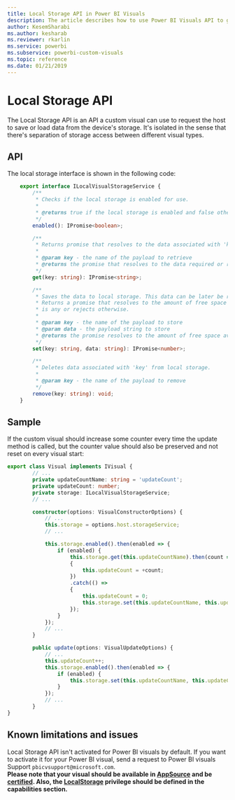 ```yaml
---
title: Local Storage API in Power BI Visuals
description: The article describes how to use Power BI Visuals API to get access to browser local storage
author: KesemSharabi
ms.author: kesharab
ms.reviewer: rkarlin
ms.service: powerbi
ms.subservice: powerbi-custom-visuals
ms.topic: reference
ms.date: 01/21/2019
---
```


# Local Storage API

The Local Storage API is an API a custom visual can use to request the host to save or load data from the device's storage. It's isolated in the sense that there's separation of storage access between different visual types.

## API

The local storage interface is shown in the following code:

```typescript
    export interface ILocalVisualStorageService {
        /**
         * Checks if the local storage is enabled for use.
         * 
         * @returns true if the local storage is enabled and false otherwise
         */
        enabled(): IPromise<boolean>;

        /**
         * Returns promise that resolves to the data associated with 'key' if it was found or rejects otherwise.
         * 
         * @param key - the name of the payload to retrieve
         * @returns the promise that resolves to the data required or rejects if it wasn't found
         */
        get(key: string): IPromise<string>;

        /**
         * Saves the data to local storage. This data can be later be retrieved using the 'key'.
         * Returns a promise that resolves to the amount of free space available to caller after the save if there 
         * is any or rejects otherwise. 
         * 
         * @param key - the name of the payload to store
         * @param data - the payload string to store
         * @returns the promise resolves to the amount of free space available or rejects if there is no free space to store the data
         */
        set(key: string, data: string): IPromise<number>;

        /**
         * Deletes data associated with 'key' from local storage.
         * 
         * @param key - the name of the payload to remove
         */
        remove(key: string): void;
    }
```

## Sample

If the custom visual should increase some counter every time the update method is called, but the counter value should also be preserved and not reset on every visual start:

```typescript
export class Visual implements IVisual {
        // ...
        private updateCountName: string = 'updateCount';
        private updateCount: number;
        private storage: ILocalVisualStorageService;
        // ...

        constructor(options: VisualConstructorOptions) {
            // ...
            this.storage = options.host.storageService;
            // ...

            this.storage.enabled().then(enabled => {
                if (enabled) {
                    this.storage.get(this.updateCountName).then(count =>
                    {
                        this.updateCount = +count;
                    })
                    .catch(() =>
                    {
                        this.updateCount = 0;
                        this.storage.set(this.updateCountName, this.updateCount.toString());
                    });
                }
            });
            // ...
        }

        public update(options: VisualUpdateOptions) {
            // ...
            this.updateCount++;
            this.storage.enabled().then(enabled => {
                if (enabled) {
                    this.storage.set(this.updateCountName, this.updateCount.toString());
                }
            });
            // ...
        }
}
```

## Known limitations and issues

Local Storage API isn't activated for Power BI visuals by default. If you want to activate it for your Power BI visual, send a request to Power BI visuals Support `pbicvsupport@microsoft.com`.  
**Please note that your visual should be available in [AppSource](https://appsource.microsoft.com/en-us/marketplace/apps?product=power-bi-visuals) and be [certified](https://powerbi.microsoft.com/en-us/documentation/powerbi-custom-visuals-certified/). Also, the [LocalStorage](./capabilities.md#access-browser-local-storage) privilege should be defined in the capabilities section.**
